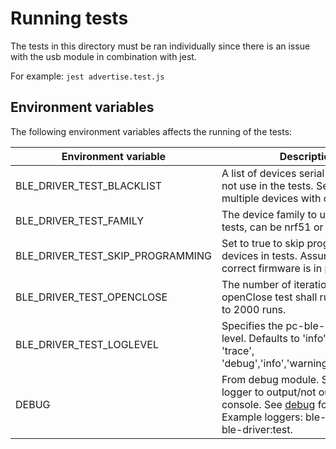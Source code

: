 # Running tests
The tests in this directory must be ran individually since there is an issue with the usb module in combination with jest.

For example:
`jest advertise.test.js`

## Environment variables
The following environment variables affects the running of the tests:

  
| Environment variable             | Description                                                                                        |
| ---------------------------------| ---------------------------------------------------------------------------------------------------|
| BLE_DRIVER_TEST_BLACKLIST        | A list of devices serial numbers to not use in the tests. Separate multiple devices with comma. | 
| BLE_DRIVER_TEST_FAMILY           | The device family to use for the tests, can be nrf51 or nrf52.                   |
| BLE_DRIVER_TEST_SKIP_PROGRAMMING | Set to true to skip programming of devices in tests. Assumes that correct firmware is in place. |
| BLE_DRIVER_TEST_OPENCLOSE        | The number of iterations the openClose test shall run. It defaults to 2000 runs. |
| BLE_DRIVER_TEST_LOGLEVEL         | Specifies the pc-ble-driver log level. Defaults to 'info'. Can be 'trace', 'debug','info','warning','error','fatal'.|
| DEBUG                            | From debug module. Specifies logger to output/not output on console. See [debug](https://www.npmjs.com/package/debug) for more details. Example loggers: ble-driver:log, ble-driver:test.| 
